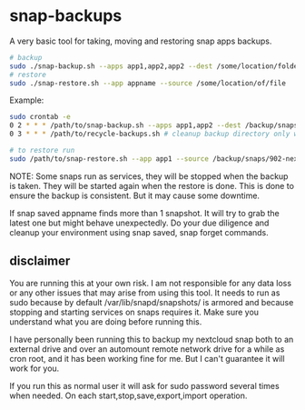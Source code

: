 # snap-backups

A very basic tool for taking, moving and restoring snap apps backups.

```bash
# backup
sudo ./snap-backup.sh --apps app1,app2,app2 --dest /some/location/folder
# restore
sudo ./snap-restore.sh --app appname --source /some/location/of/file
```

Example:
```bash
sudo crontab -e
0 2 * * * /path/to/snap-backup.sh --apps app1,app2 --dest /backup/snaps # save X number of snapshots into a destination folder
0 3 * * * /path/to/recycle-backups.sh # cleanup backup directory only with the latest X number of backups

# to restore run
sudo /path/to/snap-restore.sh --app app1 --source /backup/snaps/902-nextcloud-2023-12-12-033055
```

NOTE: Some snaps run as services, they will be stopped when the backup is taken. They will be started again when the restore is done. This is done to ensure the backup is consistent. But it may cause some downtime.

If snap saved appname finds more than 1 snapshot. It will try to grab the latest one but might behave unexpectedly. Do your due diligence and cleanup your environment using snap saved, snap forget commands.

## disclaimer

You are running this at your own risk. I am not responsible for any data loss or any other issues that may arise from using this tool.
It needs to run as sudo because by default /var/lib/snapd/snapshots/ is armored and because stopping and starting services on snaps requires it. Make sure you understand what you are doing before running this.

I have personally been running this to backup my nextcloud snap both to an external drive and over an automount remote network drive for a while as cron root, and it has been working fine for me. But I can't guarantee it will work for you.

If you run this as normal user it will ask for sudo password several times when needed. On each start,stop,save,export,import operation.